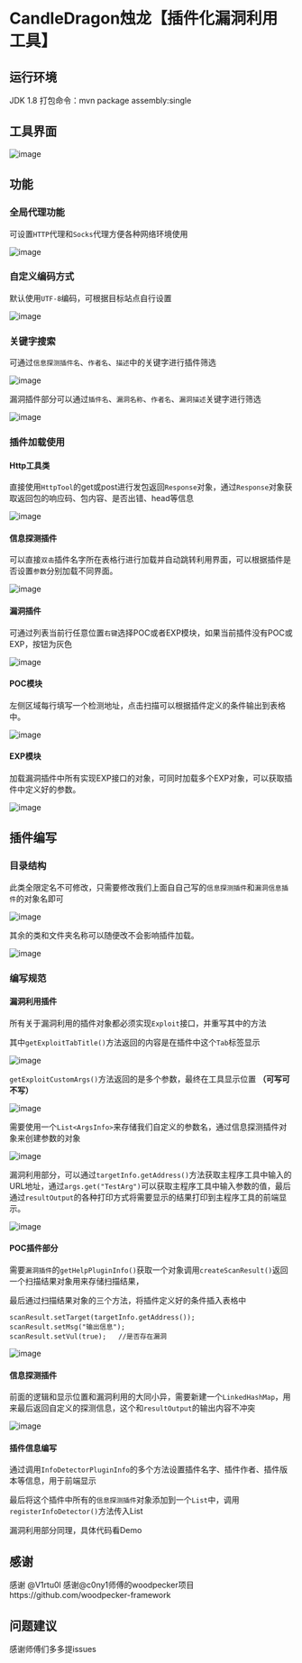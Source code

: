 # CandleDragon烛龙【插件化漏洞利用工具】

## 运行环境

JDK 1.8 
打包命令：mvn package assembly:single

## 工具界面

![image](https://user-images.githubusercontent.com/113674835/225807977-b16d299c-2fba-441b-bd4a-65c50831080a.png)

## 功能

### 全局代理功能

可设置`HTTP`代理和`Socks`代理方便各种网络环境使用

![image](https://user-images.githubusercontent.com/113674835/225808018-0a75273d-f82d-4c12-a081-0a2bab21b35b.png)

### 自定义编码方式

默认使用`UTF-8`编码，可根据目标站点自行设置

![image](https://user-images.githubusercontent.com/113674835/225808059-e69c63ec-13de-49da-8ee7-e16774d669d3.png)

### 关键字搜索

可通过`信息探测插件名`、`作者名`、`描述`中的关键字进行插件筛选

![image](https://user-images.githubusercontent.com/113674835/225808169-ace79ded-b71d-4942-aa32-0496353e4f64.png)



漏洞插件部分可以通过`插件名`、`漏洞名称`、`作者名`、`漏洞描述`关键字进行筛选

![image](https://user-images.githubusercontent.com/113674835/225808183-516b4c74-2790-4d53-9a7c-745c71e2f325.png)

### 插件加载使用

#### Http工具类

直接使用`HttpTool`的get或post进行发包返回`Response`对象，通过`Response`对象获取返回包的响应码、包内容、是否出错、head等信息

![image](https://user-images.githubusercontent.com/113674835/225808144-922f998f-7395-4342-aba7-13950dfe78a5.png)

#### 信息探测插件

可以直接`双击`插件名字所在表格行进行加载并自动跳转利用界面，可以根据插件是否设置`参数`分别加载不同界面。

![image](https://user-images.githubusercontent.com/113674835/225808202-389f0a8b-d455-4178-af72-4daa23c2cf0b.png)

#### 漏洞插件

可通过列表当前行任意位置`右键`选择POC或者EXP模块，如果当前插件没有POC或EXP，按钮为灰色

![image](https://user-images.githubusercontent.com/113674835/225808215-357904dc-1a01-4412-9ad0-ddca8db994e5.png)

#### POC模块

左侧区域每行填写一个检测地址，点击扫描可以根据插件定义的条件输出到表格中。

![image](https://user-images.githubusercontent.com/113674835/225808237-52773bc0-96a4-4f98-8d0c-4a4ae25e6a1a.png)

#### EXP模块

加载漏洞插件中所有实现EXP接口的对象，可同时加载多个EXP对象，可以获取插件中定义好的参数。

![image](https://user-images.githubusercontent.com/113674835/225808252-78c8bcb3-e928-41b7-b5df-7df1507b74e7.png)

## 插件编写

### 目录结构

此类全限定名不可修改，只需要修改我们上面自自己写的`信息探测插件`和`漏洞信息插件`的对象名即可

![image](https://user-images.githubusercontent.com/113674835/225808275-20fa4ca1-d3bb-4acc-ac5e-7eb6b8709907.png)



其余的类和文件夹名称可以随便改不会影响插件加载。

![image](https://user-images.githubusercontent.com/113674835/225808283-dd52726c-d442-4668-88d7-232b8f5bf39d.png)



### 编写规范

#### 漏洞利用插件

所有关于漏洞利用的插件对象都必须实现`Exploit`接口，并重写其中的方法

其中`getExploitTabTitle()`方法返回的内容是在插件中这个`Tab`标签显示

![image](https://user-images.githubusercontent.com/113674835/225808303-834d6c86-10c0-4138-bc7d-5ada23b6d744.png)



`getExploitCustomArgs()`方法返回的是多个参数，最终在工具显示位置 **（可写可不写）**

![image](https://user-images.githubusercontent.com/113674835/225808332-c9add79d-a22a-45c0-8387-15555abc75bf.png)

需要使用一个`List<ArgsInfo>`来存储我们自定义的参数名，通过信息探测插件对象来创建参数的对象

![image](https://user-images.githubusercontent.com/113674835/225808340-410796dc-7385-42bb-9ab8-bf24e193e0f1.png)

漏洞利用部分，可以通过`targetInfo.getAddress()`方法获取主程序工具中输入的URL地址，通过`args.get("TestArg")`可以获取主程序工具中输入参数的值，最后通过`resultOutput`的各种打印方式将需要显示的结果打印到主程序工具的前端显示。

![image](https://user-images.githubusercontent.com/113674835/225808374-c5112987-c6d7-44e7-9fbe-7c2ada8d2a32.png)

#### POC插件部分

需要`漏洞插件`的`getHelpPluginInfo()`获取一个对象调用`createScanResult()`返回一个扫描结果对象用来存储扫描结果，

最后通过扫描结果对象的三个方法，将插件定义好的条件插入表格中

```
scanResult.setTarget(targetInfo.getAddress());
scanResult.setMsg("输出信息");
scanResult.setVul(true);   //是否存在漏洞
```

![image](https://user-images.githubusercontent.com/113674835/225808396-9c088dfb-720e-48fd-b4dd-9b1cf2360694.png)

#### 信息探测插件

前面的逻辑和显示位置和漏洞利用的大同小异，需要新建一个`LinkedHashMap`，用来最后返回自定义的探测信息，这个和`resultOutput`的输出内容不冲突

![image](https://user-images.githubusercontent.com/113674835/225808416-d149b113-3e10-42fa-a8ef-d443313936f7.png)

#### 插件信息编写

通过调用`InfoDetectorPluginInfo`的多个方法设置插件名字、插件作者、插件版本等信息，用于前端显示

最后将这个插件中所有的`信息探测插件`对象添加到一个`List`中，调用`registerInfoDetector()`方法传入List

漏洞利用部分同理，具体代码看Demo



## 感谢
感谢 @V1rtu0l
感谢@c0ny1师傅的woodpecker项目https://github.com/woodpecker-framework

## 问题建议
感谢师傅们多多提issues
